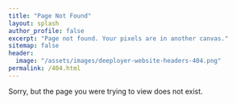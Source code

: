 ```yaml
---
title: "Page Not Found"
layout: splash
author_profile: false
excerpt: "Page not found. Your pixels are in another canvas."
sitemap: false
header:
  image: "/assets/images/deeployer-website-headers-404.png"
permalink: /404.html
---
```


Sorry, but the page you were trying to view does not exist.
